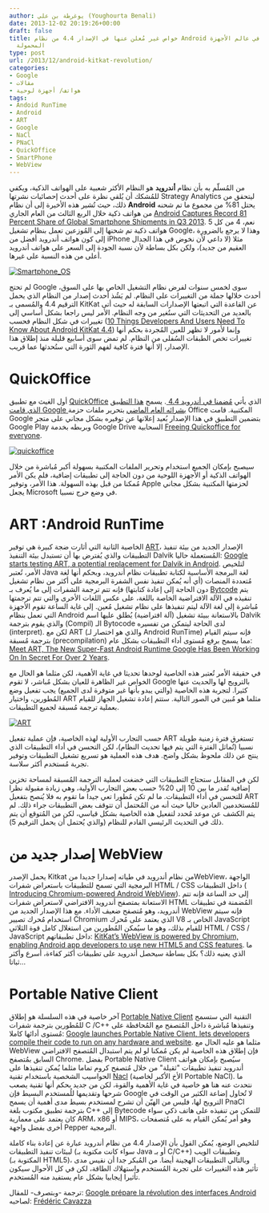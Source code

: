 ```yaml
---
author: يوغرطة بن علي (Youghourta Benali)
date: 2013-12-02 20:19:26+00:00
draft: false
title: خواص غير مُعلن عنها في الإصدار 4.4 من نظام Android تُمهّد لثورة في عالم الأجهزة
  المحمولة
type: post
url: /2013/12/android-kitkat-revolution/
categories:
- Google
- مقالات
- هواتف/ أجهزة لوحية
tags:
- Andoid RunTime
- Android
- ART
- Google
- NaCl
- PNaCl
- QuickOffice
- SmartPhone
- WebView
---
```


من المُسلّم به بأن نظام **أندرويد** هو النظام الأكثر شعبية على الهواتف الذكية، ويكفي للمُشكك أن يُلقي نظرة على أحدث إحصائيات نشرتها Strategy Analytics ليتحقق من ذلك، حيث تُشير هذه الأخيرة إلى أن نظام **Android** يحتل 81% من مجموع ما تم شحنه من هواتف ذكية خلال الربع الثالث من العام الجاري [Android Captures Record 81 Percent Share of Global Smartphone Shipments in Q3 2013](http://blogs.strategyanalytics.com/WSS/post/2013/10/31/Android-Captures-Record-81-Percent-Share-of-Global-Smartphone-Shipments-in-Q3-2013.aspx). نعم، 4 من كل 5 هواتف ذكية تم شحنها إلى المُوزعين تعمل بنظام تشغيل Google، وهذا لا يرجع بالضرورة إلى كون هواتف أندرويد أفضل من iPhone مثلا (لا داعي لأن نخوض في هذا الجدال العقيم من جديد)، ولكن بكل بساطة لأن نسبة الجودة إلى السعر على هواتف أندرويد أعلى من هذه النسبة على غيرها.




[![Smartphone_OS](http://www.it-scoop.com/wp-content/uploads/2013/12/Smartphone_OS.jpg)
](http://www.it-scoop.com/wp-content/uploads/2013/12/Smartphone_OS.jpg)




لم تحتج Google سوى لخمس سنوات لفرض نظام التشغيل الخاص بها على السوق، أحدث خلالها جملة من التغييرات على النظام. لم يَشُذ أحدث إصدار من النظام الذي يحمل الترقيم 4.4 والمُسمى بـ KitKat عن القاعدة التي اتبعتها الإصدارات السابقة له حيث أتى بالعديد من التحديثات التي ستُغير من وجه النظام. الأمر ليس راجعا بشكل أساسي إلى تغييرات في شكل النظام فحسب ([10 Things Developers And Users Need To Know About Android KitKat 4.4](http://readwrite.com/2013/11/07/android-kitkat-developers-users)) وإنما لأمور لا تظهر للعين المُجردة بحكم أنها تغييرات تخص الطبقات السُفلى من النظام. لم تمض سوى أسابيع قليلة منذ إطلاق هذا الإصدار، إلا أنها فترة كافية لفهم الثورة التي ستُحدثها عما قريب.





# QuickOffice




أول الغيث مع تطبيق [QuickOffice](https://play.google.com/store/apps/details?id=com.quickoffice.android) الذي يأتي [مُضمن](http://research.gigaom.com/2013/11/google-quickoffice-ships-with-android-kitkat/)[ا في أندرويد ](http://research.gigaom.com/2013/11/google-quickoffice-ships-with-android-kitkat/)[4.4 ](http://research.gigaom.com/2013/11/google-quickoffice-ships-with-android-kitkat/). يسمح [هذا التطبيق الذي قامت ](http://www.it-scoop.com/2012/06/google-quickoffice-meebo/)[Google بشرائه العام الماضي](http://www.it-scoop.com/2012/06/google-quickoffice-meebo/) بتحرير ملفات حزمة Office المكتبية. قامت Google بتضمين التطبيق في هذا الإصدار بُعيد إعلانها عن توفيره بشكل مجاني على متجر Google Play وبربطه بخدمة Google Drive السحابية [Freeing Quickoffice for everyone](https://plus.google.com/+GoogleDrive/posts/Gz5GpSeCW4x).




[![quickoffice](http://www.it-scoop.com/wp-content/uploads/2013/12/quickoffice.png)
](http://www.it-scoop.com/wp-content/uploads/2013/12/quickoffice.png)




سيصبح بإمكان الجميع استخدام وتحرير الملفات المكتبية بسهولة أكبر مُباشرة من خلال الهواتف الذكية أو الأجهزة اللوحية من دون الحاجة إلى تطبيقات إضافية، فلم يكن الأمر مُمكنا من قبل بهذه السهولة. هذا الأمر، وتوفير Apple لحزمتها المكتبية بشكل مجاني يجعل Microsoft في وضع حرج نسبيا.





# ART :Android RunTime




الخاصية الثانية التي أثارت ضجة كبيرة هي توفير [ART](http://source.android.com/devices/tech/dalvik/art.html)، الإصدار الجديد من بيئة تنفيذ التطبيقات والذي يُفترض بها أن تستبدل بيئة التنفيذ Dalvik المُستعملة حاليا: [Google starts testing ART, a potential replacement for Dalvik in Android](http://gigaom.com/2013/11/06/google-starts-testing-art-a-potential-replacement-for-dalvik-in-android/). لتلخيص الأمر، تُعتبر Java لغة البرمجة الأساسية لكتابة تطبيقات نظام أندرويد، وبحكم أنها لغة مُتعددة المنصات (أي أنه يُمكن تنفيذ نفس الشفرة البرمجية على أكثر من نظام تشغيل دون الحاجة إلى إعادة كتابتها) فإنه تتم ترجمة الشفرات إلى ما يُعرف بـ [Bytcode](http://en.wikipedia.org/wiki/Java_bytecode) يتم تنفيذه في الآلة الافتراضية الخاصة باللغة، على عكس اللغات الأخرى والتي تتم ترجمتها مُباشرة إلى لغة الآلة ليتم تنفيذها على نظام تشغيل مُعين. إلى غاية الساعة تقوم الأجهزة التي تعمل بنظام Android بالاستعانة ببيئة تشغيل (آلة افتراضية) يُطلق عليها اسم Dalvik والذي يقوم بترجمة (Compil) الـ Bytocode لدى الحاجة ليتمكن من تفسيره (interpret). لكن مع ART (والذي هو اختصار لـ Android RunTime) فإنه سيتم القيام بترجمة مُسبقة (precompilation) مما يسمح برفع مُستوى أداء التطبيقات بشكل عام: [Meet ART, The New Super-Fast Android Runtime Google Has Been Working On In Secret For Over 2 Years](http://www.androidpolice.com/2013/11/06/meet-art-part-1-the-new-super-fast-android-runtime-google-has-been-working-on-in-secret-for-over-2-years-debuts-in-kitkat/).




في حقيقة الأمر تُعتبر هذه الخاصية لوحدها تحديثا في غاية الأهمية، لكن مثلما هو الحال مع الخواص غير الظاهرة للعيان بشكل مُباشر، لا تقوم Google بالترويج لها والحديث عنها كثيرا. لتجربة هذه الخاصية (والتي يبدو بأنها غير متوفرة لدى الجميع) يجب تفعيل وضع المُطورين، واختيار ART مثلما هو مُبين في الصور التالية. ستتم إعادة تشغيل الجهاز للقيام بعملية ترجمة مُسبقة لجميع التطبيقات.




[![ART](http://www.it-scoop.com/wp-content/uploads/2013/12/ART.jpg)
](http://www.it-scoop.com/wp-content/uploads/2013/12/ART.jpg)




حسب التجارب الأولية لهذه الخاصية، فإن عملية تفعيل ART تستغرق فترة زمنية طويلة نسبيا (تُماثل الفترة التي يتم فيها تحديث النظام)، لكن التحسن في أداء التطبيقات الذي ينتج عن ذلك ملحوظ بشكل واضح. هدف هذه العملية هو تسريع تشغيل التطبيقات وتوفير تجربة مُستخدم أكثر سلاسة.




لكن في المقابل ستحتاج التطبيقات التي خضغت لعملية الترجمة المُسبقة لمساحة تخزين إضافية تُقدر ما بين 10 إلى 20% حسب بعض التجارب الأولية، وهي زيادة مقبولة نظرا للتحسن في أداء التطبيقات. ما لم تكن مُطورا تعي جيدا ما تقوم به فلا يُنصح بتفعيل ART للمُستخدمين العادين حاليا حيث أنه من المُحتمل أن تتوقف بعض التطبيقات جراء ذلك. لم يتم الكشف عن موعد مُحدد لتفعيل هذه الخاصية بشكل قياسي، لكن من المُتوقع أن يتم ذلك في التحديث الرئيسي القادم للنظام (والذي يُحتمل أن يحمل الترقيم 5).





# إصدار جديد من WebView




يحمل الإصدر Kitkat من نظام أندرويد في طياته إصدارا جديدا منWebView، الواجهة البرمجية التي تسمح للتطبيقات باستعراض شفرات HTML / CSS داخل التطبيقات ( [Introducing Chromium-powered Android WebView](http://blog.chromium.org/2013/11/introducing-chromium-powered-android.html)). إلى حد الساعة فإنه تتم الاستعانة بمتصفح أندرويد الافتراضي لاستعراض شفرات HTML المُضمنة في تطبيقات أندرويد، وهو مُتصفح ضعيف الأداء. مع هذا الإصدار الجديد من WebView فإنه سيتم استخدام مُحرك تصيير Chromium الذي يعتمد على مُحرك V8 الخاص بـ JavaScript للقيام بذلك، وهو ما سيُمكن المُطورين من استغلال كامل قوة الثلاثي HTML / CSS / JavaScript داخل تطبيقاتهم: [KitKat’s WebView is powered by Chromium, enabling Android app developers to use new HTML5 and CSS features](http://thenextweb.com/google/2013/11/02/kitkats-webview-powered-chromium-enabling-android-app-developers-use-new-html5-css-features). ما الذي يعنيه ذلك؟ بكل بساطة سيحصل أندرويد على تطبيقات أكثر كفاءة، أسرع وأكثر ثباتا...





# Portable Native Client




آخر خاصية في هذه السلسلة هو إطلاق [Portable Native Client](http://blog.chromium.org/2013/11/portable-native-client-pinnacle-of.html) التقنية التي ستسمح للمُطورين بترجمة شفرات C /C++ وتنفيذها مُباشرة داخل المُتصفح مع المُحافظة على مُستوى أدائها كاملا: [Google launches Portable Native Client, lets developers compile their code to run on any hardware and website](http://thenextweb.com/google/2013/11/12/google-launches-portable-native-client-lets-developers-compile-code-run-hardware-site/). مثلما هو عليه الحال مع WebView فإن إطلاق هذه الخاصية لم يكن مُمكنا لو لم يتم استبدال المُتصفح الافتراضي السابق بمُتصفح Chrome. بفضل Portable Native Client سيُصبح بإمكان هواتف أندرويد تنفيذ تطبيقات "ثقيلة" من خلال مُتصفح كروم تماما مثلما يُمكن تنفيذها على الحواسيب الشخصية باستخدام تقنية [Nacl](http://www.it-scoop.com/2013/10/google-mozilla-kill-plugins/) (الأخ الأكبر لخاصية Portable NaCl). ما نتحدث عنه هنا هو خاصية في غاية الأهمية والقوة، لكن من جديد بحكم أنها تقنية يصعب شرحها وتقديمها للُمستخدم البسيط فإن Google لا تُحاول إضاعة الكثير من الوقت في الترويج لها، فليس من الهيّن أن تشرح لمستخدم بسيط مدى أهمية أن يسمح PnaCl بترجمة تطبيق مكتوب بلغة C++ إلى Bytecode للتمكن من تنفيذه على هاتف ذكي سواء كان يعتمد على معمارية ARM، x86 أو MIPS، وهو أمر يُمكن القيام به على مُتصفحات أخرى بفضل واجهة Pepper البرمجية.




لتلخيص الوضع، يُمكن القول بأن الإصدار 4.4 من نظام أندرويد عبارة عن إعادة بناء كاملة لبيئات تنفيذ التطبيقات (سواء كانت مكتوبة بـ Java أو بـ C/C++) وتطبيقات الويب (المكتوبة بـ HTML5)، وبالتالي التطبيقات الهجينة أيضا. من المُبكر جدا أن نقيس مدى تأثير هذه التغييرات على تجربة المُستخدم واستهلاك الطاقة، لكن في كل الأحوال سيكون تأثيرا إيجابيا بشكل عام يستفيد منه المُستخدم.




ترجمة -وبتصرف- للمقال: [Google prépare la révolution des interfaces Android](http://www.interfacesriches.fr/2013/11/12/google-prepare-revolution-interfaces-android/) لصاحبه: [Frédéric Cavazza](https://twitter.com/FredCavazza)
